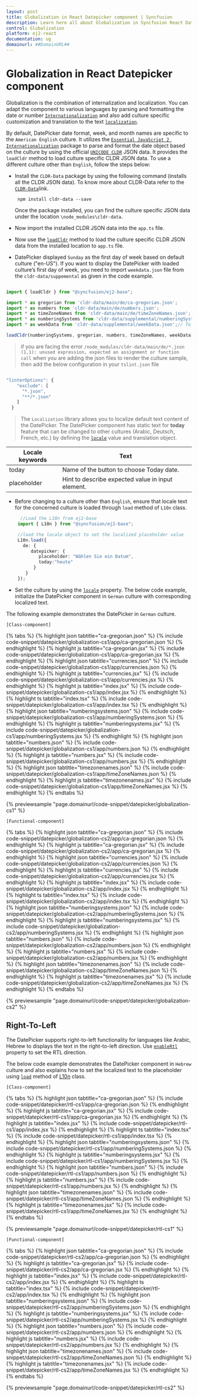 ```yaml
---
layout: post
title: Globalization in React Datepicker component | Syncfusion
description: Learn here all about Globalization in Syncfusion React Datepicker component of Syncfusion Essential JS 2 and more.
control: Globalization 
platform: ej2-react
documentation: ug
domainurl: ##DomainURL##
---
```


# Globalization in React Datepicker component

Globalization is the combination of internalization and localization. You can adapt the component to various languages by parsing and formatting the date or number [`Internationalization`](https://ej2.syncfusion.com/react/documentation/common/globalization/internationalization) and also add culture specific customization and translation to the text [`localization`](https://ej2.syncfusion.com/react/documentation/common/globalization/localization).

By default, DatePicker date format, week, and month names are specific to the `American English` culture. It utilizes the [`Essential JavaScript 2 Internationalization`](https://ej2.syncfusion.com/react/documentation/common/globalization/internationalization) package to parse and format the date object based on the culture by using the official [`UNICODE CLDR`](http://cldr.unicode.org/) JSON data. It provides the `loadCldr` method to load culture specific CLDR JSON data. To use a different culture other than `English`, follow the steps below:

* Install the `CLDR-Data` package by using the following command (installs all the CLDR JSON data). To know more about CLDR-Data refer to the [`CLDR-Data`](https://cldr.unicode.org/index/cldr-spec/cldr-json-bindings)link.

    ```
     npm install cldr-data --save
    ```

    Once the package installed, you can find the culture specific JSON data under the location `\node_modules\cldr-data`.

* Now import the installed CLDR JSON data into the `app.ts` file.

* Now use the [`loadCldr`](http://ej2.syncfusion.com/documentation/base/internationalization#cldr-data-dependencies) method to load the culture specific CLDR JSON data from the installed location to `app.ts` file.

* DatePicker displayed `Sunday` as the first day of week based on default culture ("en-US"). If you want to display the DatePicker with loaded culture’s first day of week, you need to import `weekdata.json` file from the `cldr-data/suppemental` as given in the code example.

```ts

import { loadCldr } from "@syncfusion/ej2-base";

import * as gregorian from 'cldr-data/main/de/ca-gregorian.json';
import * as numbers from 'cldr-data/main/de/numbers.json';
import * as timeZoneNames from 'cldr-data/main/de/timeZoneNames.json';
import * as numberingSystems from 'cldr-data/supplemental/numberingSystems.json';
import * as weekData from 'cldr-data/supplemental/weekData.json';// To load the culture based first day of week

loadCldr(numberingSystems, gregorian, numbers, timeZoneNames, weekData);
```

> if you are facing the error `/node_modules/cldr-data/main/de/*.json (1,1): unused expression, expected an assignment or function call` when you are adding the json files to render the culture sample, then add the below configuration in your `tslint.json` file

```ts

"linterOptions": {
    "exclude": [
      "*.json",
      "**/*.json"
    ]
  }
```

> The `Localization` library allows you to localize default text content of the DatePicker. The DatePicker component has static text for  **today** feature that can be changed to other cultures (Arabic, Deutsch, French, etc.) by defining the [`locale`](https://ej2.syncfusion.com/react/documentation/api/datepicker#locale) value and translation object.

Locale keywords |Text
-----|-----
today | Name of the button to choose Today date.
placeholder | Hint to describe expected value in input element.

* Before changing to a culture other than `English`, ensure that locale text for the concerned culture is loaded through `load` method of `L10n` class.

    ```ts
      //Load the L10n from ej2-base
     import { L10n } from "@syncfusion/ej2-base";

     //load the locale object to set the localized placeholder value
     L10n.load({
       de: {
          datepicker: {
             placeholder: "Wählen Sie ein Datum",
             today:"heute"
           }
        }
     });
   ```

* Set the culture by using the [`locale`](https://ej2.syncfusion.com/react/documentation/api/datepicker#locale) property. The below code example, initialize the DatePicker component in `German` culture with corresponding localized text.

The following example demonstrates the DatePicker in `German` culture.

`[Class-component]`

{% tabs %}
{% highlight json tabtitle="ca-gregorian.json" %}
{% include code-snippet/datepicker/globalization-cs1/app/ca-gregorian.json %}
{% endhighlight %}
{% highlight js tabtitle="ca-gregorian.jsx" %}
{% include code-snippet/datepicker/globalization-cs1/app/ca-gregorian.jsx %}
{% endhighlight %}
{% highlight json tabtitle="currencies.json" %}
{% include code-snippet/datepicker/globalization-cs1/app/currencies.json %}
{% endhighlight %}
{% highlight js tabtitle="currencies.jsx" %}
{% include code-snippet/datepicker/globalization-cs1/app/currencies.jsx %}
{% endhighlight %}
{% highlight js tabtitle="index.jsx" %}
{% include code-snippet/datepicker/globalization-cs1/app/index.jsx %}
{% endhighlight %}
{% highlight ts tabtitle="index.tsx" %}
{% include code-snippet/datepicker/globalization-cs1/app/index.tsx %}
{% endhighlight %}
{% highlight json tabtitle="numberingsystems.json" %}
{% include code-snippet/datepicker/globalization-cs1/app/numberingSystems.json %}
{% endhighlight %}
{% highlight js tabtitle="numberingsystems.jsx" %}
{% include code-snippet/datepicker/globalization-cs1/app/numberingSystems.jsx %}
{% endhighlight %}
{% highlight json tabtitle="numbers.json" %}
{% include code-snippet/datepicker/globalization-cs1/app/numbers.json %}
{% endhighlight %}
{% highlight js tabtitle="numbers.jsx" %}
{% include code-snippet/datepicker/globalization-cs1/app/numbers.jsx %}
{% endhighlight %}
{% highlight json tabtitle="timezonenames.json" %}
{% include code-snippet/datepicker/globalization-cs1/app/timeZoneNames.json %}
{% endhighlight %}
{% highlight js tabtitle="timezonenames.jsx" %}
{% include code-snippet/datepicker/globalization-cs1/app/timeZoneNames.jsx %}
{% endhighlight %}
{% endtabs %}

 {% previewsample "page.domainurl/code-snippet/datepicker/globalization-cs1" %}

`[Functional-component]`

{% tabs %}
{% highlight json tabtitle="ca-gregorian.json" %}
{% include code-snippet/datepicker/globalization-cs2/app/ca-gregorian.json %}
{% endhighlight %}
{% highlight js tabtitle="ca-gregorian.jsx" %}
{% include code-snippet/datepicker/globalization-cs2/app/ca-gregorian.jsx %}
{% endhighlight %}
{% highlight json tabtitle="currencies.json" %}
{% include code-snippet/datepicker/globalization-cs2/app/currencies.json %}
{% endhighlight %}
{% highlight js tabtitle="currencies.jsx" %}
{% include code-snippet/datepicker/globalization-cs2/app/currencies.jsx %}
{% endhighlight %}
{% highlight js tabtitle="index.jsx" %}
{% include code-snippet/datepicker/globalization-cs2/app/index.jsx %}
{% endhighlight %}
{% highlight ts tabtitle="index.tsx" %}
{% include code-snippet/datepicker/globalization-cs2/app/index.tsx %}
{% endhighlight %}
{% highlight json tabtitle="numberingsystems.json" %}
{% include code-snippet/datepicker/globalization-cs2/app/numberingSystems.json %}
{% endhighlight %}
{% highlight js tabtitle="numberingsystems.jsx" %}
{% include code-snippet/datepicker/globalization-cs2/app/numberingSystems.jsx %}
{% endhighlight %}
{% highlight json tabtitle="numbers.json" %}
{% include code-snippet/datepicker/globalization-cs2/app/numbers.json %}
{% endhighlight %}
{% highlight js tabtitle="numbers.jsx" %}
{% include code-snippet/datepicker/globalization-cs2/app/numbers.jsx %}
{% endhighlight %}
{% highlight json tabtitle="timezonenames.json" %}
{% include code-snippet/datepicker/globalization-cs2/app/timeZoneNames.json %}
{% endhighlight %}
{% highlight js tabtitle="timezonenames.jsx" %}
{% include code-snippet/datepicker/globalization-cs2/app/timeZoneNames.jsx %}
{% endhighlight %}
{% endtabs %}

 {% previewsample "page.domainurl/code-snippet/datepicker/globalization-cs2" %}

## Right-To-Left

The DatePicker supports right-to-left functionality for languages like Arabic, Hebrew to displays the text in the right-to-left direction. Use [`enableRtl`](https://ej2.syncfusion.com/react/documentation/api/datepicker#enablertl) property to set the RTL direction.

The below code example demonstrates the DatePicker component in `Hebrew` culture and also explains how to set the localized text to the placeholder using [`load`](http://ej2.syncfusion.com/documentation/api/base/l10n#load) method of
[L10n](http://ej2.syncfusion.com/documentation/api/base/l10n/) class.

`[Class-component]`

{% tabs %}
{% highlight json tabtitle="ca-gregorian.json" %}
{% include code-snippet/datepicker/rtl-cs1/app/ca-gregorian.json %}
{% endhighlight %}
{% highlight js tabtitle="ca-gregorian.jsx" %}
{% include code-snippet/datepicker/rtl-cs1/app/ca-gregorian.jsx %}
{% endhighlight %}
{% highlight js tabtitle="index.jsx" %}
{% include code-snippet/datepicker/rtl-cs1/app/index.jsx %}
{% endhighlight %}
{% highlight ts tabtitle="index.tsx" %}
{% include code-snippet/datepicker/rtl-cs1/app/index.tsx %}
{% endhighlight %}
{% highlight json tabtitle="numberingsystems.json" %}
{% include code-snippet/datepicker/rtl-cs1/app/numberingSystems.json %}
{% endhighlight %}
{% highlight js tabtitle="numberingsystems.jsx" %}
{% include code-snippet/datepicker/rtl-cs1/app/numberingSystems.jsx %}
{% endhighlight %}
{% highlight json tabtitle="numbers.json" %}
{% include code-snippet/datepicker/rtl-cs1/app/numbers.json %}
{% endhighlight %}
{% highlight js tabtitle="numbers.jsx" %}
{% include code-snippet/datepicker/rtl-cs1/app/numbers.jsx %}
{% endhighlight %}
{% highlight json tabtitle="timezonenames.json" %}
{% include code-snippet/datepicker/rtl-cs1/app/timeZoneNames.json %}
{% endhighlight %}
{% highlight js tabtitle="timezonenames.jsx" %}
{% include code-snippet/datepicker/rtl-cs1/app/timeZoneNames.jsx %}
{% endhighlight %}
{% endtabs %}

 {% previewsample "page.domainurl/code-snippet/datepicker/rtl-cs1" %}

`[Functional-component]`

{% tabs %}
{% highlight json tabtitle="ca-gregorian.json" %}
{% include code-snippet/datepicker/rtl-cs2/app/ca-gregorian.json %}
{% endhighlight %}
{% highlight js tabtitle="ca-gregorian.jsx" %}
{% include code-snippet/datepicker/rtl-cs2/app/ca-gregorian.jsx %}
{% endhighlight %}
{% highlight js tabtitle="index.jsx" %}
{% include code-snippet/datepicker/rtl-cs2/app/index.jsx %}
{% endhighlight %}
{% highlight ts tabtitle="index.tsx" %}
{% include code-snippet/datepicker/rtl-cs2/app/index.tsx %}
{% endhighlight %}
{% highlight json tabtitle="numberingsystems.json" %}
{% include code-snippet/datepicker/rtl-cs2/app/numberingSystems.json %}
{% endhighlight %}
{% highlight js tabtitle="numberingsystems.jsx" %}
{% include code-snippet/datepicker/rtl-cs2/app/numberingSystems.jsx %}
{% endhighlight %}
{% highlight json tabtitle="numbers.json" %}
{% include code-snippet/datepicker/rtl-cs2/app/numbers.json %}
{% endhighlight %}
{% highlight js tabtitle="numbers.jsx" %}
{% include code-snippet/datepicker/rtl-cs2/app/numbers.jsx %}
{% endhighlight %}
{% highlight json tabtitle="timezonenames.json" %}
{% include code-snippet/datepicker/rtl-cs2/app/timeZoneNames.json %}
{% endhighlight %}
{% highlight js tabtitle="timezonenames.jsx" %}
{% include code-snippet/datepicker/rtl-cs2/app/timeZoneNames.jsx %}
{% endhighlight %}
{% endtabs %}

 {% previewsample "page.domainurl/code-snippet/datepicker/rtl-cs2" %}